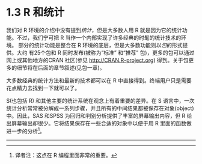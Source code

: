 # 1.3 R 和统计

我们对 R 环境的介绍中没有提到*统计*，但是大多数人用 R 就是因为它的统计功能。不过，我们宁可把 R 当作一个内部实现了许多经典的时髦的统计技术的环境。 部分的统计功能是整合在 R 环境的底层，但是大多数功能则以*包*的形式提供。大约 有25个包和 R 同时发布(被称为“标准” 和“推荐” 包)，更多的包可以通过网上或其他地方的CRAN 社区(参见 http://CRAN.R-project.org) 得到。关于包更多的细节将在后面的章节叙述(见包一章)。

大多数经典的统计方法和最新的技术都可以在 R 中直接得到。终端用户只是需要花点精力去找到一下就可以了。

S(也包括 R) 和其他主要的统计系统在观念上有着重要的差异。在 S 语言中，一次统计分析常常被分解成一系列步骤，并且所有的中间结果都被保存在对象(object) 中。因此，SAS 和SPSS 为回归和判别分析提供了丰富的屏幕输出内容，但 R 给出屏幕输出却很少。它将结果保存在一些合适的对象中以便于用 R 里面的函数做进一步的分析[^1]。





---

[^1]: 译者注：这点在 R 编程里面非常的重要。